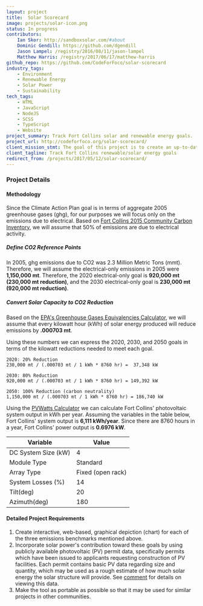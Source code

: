 ```yaml
---
layout: project
title:  Solar Scorecard
image: projects/solar-icon.png
status: In progress
contributors:
    Ian Skor: http://sandboxsolar.com/#about
    Dominic Gendill: https://github.com/dgendill
    Jason Lampel: /registry/2016/08/11/jason-lampel
    Matthew Harris: /registry/2017/06/17/matthew-harris
github_repo: https://github.com/CodeForFoco/solar-scorecard
industry_tags:
    - Environment
    - Renewable Energy
    - Solar Power
    - Sustainability
tech_tags:
    - HTML
    - JavaScript
    - NodeJS
    - SCSS
    - TypeScript
    - Website
project_summary: Track Fort Collins solar and renewable energy goals.
project_url: http://codeforfoco.org/solar-scorecard/
client_mission_stmt: The goal of this project is to create an up-to-date web-based data visualization tool for tracking solar contributions with respect to City of Fort Collins 2015 Climate Action Plan.
client_tagline: Track Fort Collins renewable/solar energy goals
redirect_from: /projects/2017/05/12/solar-scorecard/
---
```


### Project Details
#### Methodology
Since the Climate Action Plan goal is in terms of aggregate 2005 greenhouse gases (ghg), for our purposes we will focus only on the emissions due to electrical.  Based on [Fort Collins 2015 Community Carbon Inventory](https://www.fcgov.com/climateaction/pdf/2015-community-carbon-inventory.pdf?1494967837), we will assume that 50% of emissions are due to electrical activity.

##### Define CO2 Reference Points
In 2005, ghg emissions due to CO2 was 2.3 Million Metric Tons (mmt).  Therefore, we will assume the electrical-only emissions in 2005 were **1,150,000 mt**. Therefore, the 2020 electrical-only goal is **920,000 mt (230,000 mt reduction)**, and the 2030 electrical-only goal is **230,000 mt (920,000 mt reduction)**.

##### Convert Solar Capacity to CO2 Reduction
Based on the [EPA's Greenhouse Gases Equivalencies Calculator](https://www.epa.gov/energy/greenhouse-gases-equivalencies-calculator-calculations-and-references), we will assume that every kilowatt hour (kWh) of solar energy produced will reduce emissions by **.000703 mt**.

Using these numbers we can express the 2020, 2030, and 2050 goals in terms of the kilowatt reductions needed to meet each goal.

```
2020: 20% Reduction
230,000 mt / (.000703 mt / 1 kWh * 8760 hr) =  37,348 kW

2030: 80% Reduction
920,000 mt / (.000703 mt / 1 kWh * 8760 hr) = 149,392 kW

2050: 100% Reduction (carbon neutrality)
1,150,000 mt / (.000703 mt / 1 kWh * 8760 hr) = 186,740 kW
```

Using the [PVWatts Calculator](http://pvwatts.nrel.gov/pvwatts.php) we can calculate Fort Collins' photovoltaic system output in kWh per year.  Assuming the variables in the table below, Fort Collins' system output is **6,111 kWh/year**.  Since there are 8760 hours in a year, Fort Collins' power output is **0.6976 kW**.

| Variable | Value |
| -------- | ----- |
| DC System Size (kW) | 4 |
| Module Type | Standard |
| Array Type | Fixed (open rack) |
| System Losses (%) | 14 |
| Tilt(deg) | 20 |
| Azimuth(deg) | 180 |


#### Detailed Project Requirements
1. Create interactive, web-based, graphical depiction (chart) for each of the three emissions benchmarks mentioned above.
1. Incorporate solar power's contribution toward these goals by using publicly available photovoltaic (PV) permit data, specifically permits which have been issued to applicants requesting construction of PV facilities. Each permit contains basic PV data regarding size and quantity, which may be used as a rough estimate of how much solar energy the solar structure will provide. See [comment](https://github.com/CodeForFoco/solar-scorecard/issues/1#issuecomment-300964480) for details on viewing this data.
1. Make the tool as portable as possible so that it may be used for similar projects in other communities.
